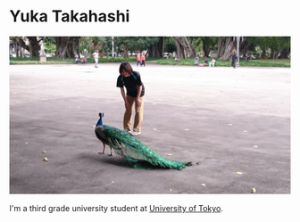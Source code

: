 # Yuka Takahashi

![me](DSC_1708.JPG)

I'm a third grade university student at [University of Tokyo](http://www.u-tokyo.ac.jp/en/index.html).

